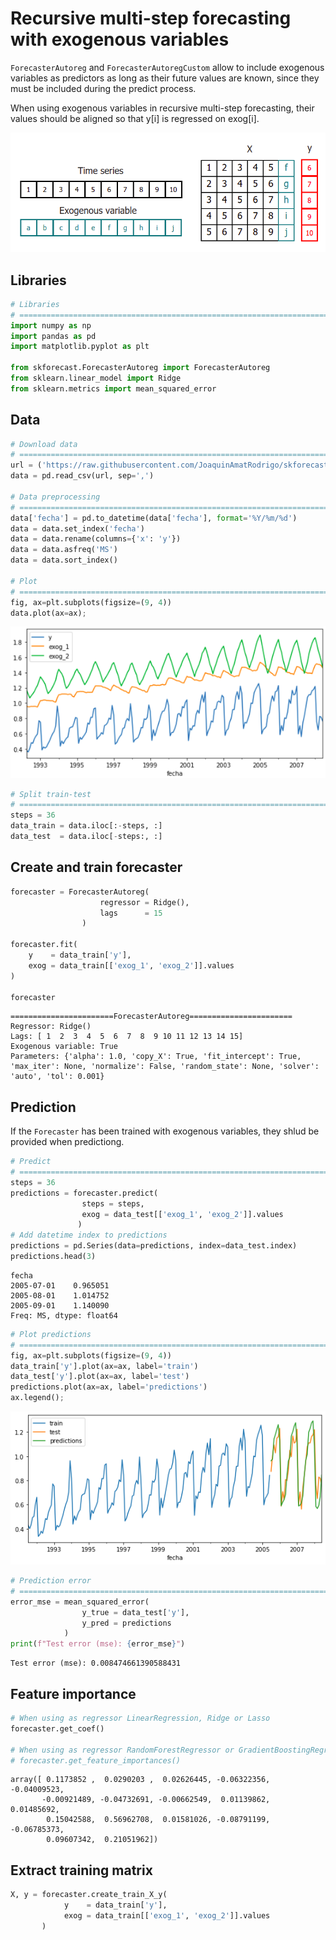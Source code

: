 # Recursive multi-step forecasting with exogenous variables

`ForecasterAutoreg` and `ForecasterAutoregCustom` allow to include exogenous variables as predictors as long as their future values are known, since they must be included during the predict process.

When using exogenous variables in recursive multi-step forecasting, their values should be aligned so that y[i] is regressed on exog[i].

<img src="../img/matrix_transformation_with_exog_variable.png">


## Libraries

``` python
# Libraries
# ==============================================================================
import numpy as np
import pandas as pd
import matplotlib.pyplot as plt

from skforecast.ForecasterAutoreg import ForecasterAutoreg
from sklearn.linear_model import Ridge
from sklearn.metrics import mean_squared_error
```

## Data

``` python
# Download data
# ==============================================================================
url = ('https://raw.githubusercontent.com/JoaquinAmatRodrigo/skforecast/master/data/h2o_exog.csv')
data = pd.read_csv(url, sep=',')

# Data preprocessing
# ==============================================================================
data['fecha'] = pd.to_datetime(data['fecha'], format='%Y/%m/%d')
data = data.set_index('fecha')
data = data.rename(columns={'x': 'y'})
data = data.asfreq('MS')
data = data.sort_index()

# Plot
# ==============================================================================
fig, ax=plt.subplots(figsize=(9, 4))
data.plot(ax=ax);
```
<img src="../img/data_exog.png">

``` python
# Split train-test
# ==============================================================================
steps = 36
data_train = data.iloc[:-steps, :]
data_test  = data.iloc[-steps:, :]
```

## Create and train forecaster


``` python
forecaster = ForecasterAutoreg(
                    regressor = Ridge(),
                    lags      = 15
                )

forecaster.fit(
    y    = data_train['y'],
    exog = data_train[['exog_1', 'exog_2']].values
)

forecaster
```

```
=======================ForecasterAutoreg=======================
Regressor: Ridge()
Lags: [ 1  2  3  4  5  6  7  8  9 10 11 12 13 14 15]
Exogenous variable: True
Parameters: {'alpha': 1.0, 'copy_X': True, 'fit_intercept': True, 'max_iter': None, 'normalize': False, 'random_state': None, 'solver': 'auto', 'tol': 0.001}
```

## Prediction

If the `Forecaster` has been trained with exogenous variables, they shlud be provided when predictiong.


``` python
# Predict
# ==============================================================================
steps = 36
predictions = forecaster.predict(
                steps = steps,
                exog = data_test[['exog_1', 'exog_2']].values
               )
# Add datetime index to predictions
predictions = pd.Series(data=predictions, index=data_test.index)
predictions.head(3)
```

```
fecha
2005-07-01    0.965051
2005-08-01    1.014752
2005-09-01    1.140090
Freq: MS, dtype: float64
```

``` python
# Plot predictions
# ==============================================================================
fig, ax=plt.subplots(figsize=(9, 4))
data_train['y'].plot(ax=ax, label='train')
data_test['y'].plot(ax=ax, label='test')
predictions.plot(ax=ax, label='predictions')
ax.legend();
```

<img src="../img/prediction.png">

``` python
# Prediction error
# ==============================================================================
error_mse = mean_squared_error(
                y_true = data_test['y'],
                y_pred = predictions
            )
print(f"Test error (mse): {error_mse}")
```

```
Test error (mse): 0.008474661390588431
```

## Feature importance

``` python
# When using as regressor LinearRegression, Ridge or Lasso
forecaster.get_coef()

# When using as regressor RandomForestRegressor or GradientBoostingRegressor
# forecaster.get_feature_importances()
```

```
array([ 0.1173852 ,  0.0290203 ,  0.02626445, -0.06322356, -0.04009523,
       -0.00921489, -0.04732691, -0.00662549,  0.01139862,  0.01485692,
        0.15042588,  0.56962708,  0.01581026, -0.08791199, -0.06785373,
        0.09607342,  0.21051962])
```

## Extract training matrix

``` python
X, y = forecaster.create_train_X_y(
            y    = data_train['y'],
            exog = data_train[['exog_1', 'exog_2']].values
       )
```